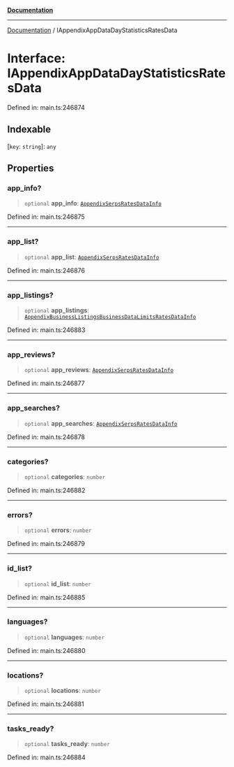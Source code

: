[**Documentation**](../README.md)

***

[Documentation](../README.md) / IAppendixAppDataDayStatisticsRatesData

# Interface: IAppendixAppDataDayStatisticsRatesData

Defined in: main.ts:246874

## Indexable

\[`key`: `string`\]: `any`

## Properties

### app\_info?

> `optional` **app\_info**: [`AppendixSerpsRatesDataInfo`](../classes/AppendixSerpsRatesDataInfo.md)

Defined in: main.ts:246875

***

### app\_list?

> `optional` **app\_list**: [`AppendixSerpsRatesDataInfo`](../classes/AppendixSerpsRatesDataInfo.md)

Defined in: main.ts:246876

***

### app\_listings?

> `optional` **app\_listings**: [`AppendixBusinessListingsBusinessDataLimitsRatesDataInfo`](../classes/AppendixBusinessListingsBusinessDataLimitsRatesDataInfo.md)

Defined in: main.ts:246883

***

### app\_reviews?

> `optional` **app\_reviews**: [`AppendixSerpsRatesDataInfo`](../classes/AppendixSerpsRatesDataInfo.md)

Defined in: main.ts:246877

***

### app\_searches?

> `optional` **app\_searches**: [`AppendixSerpsRatesDataInfo`](../classes/AppendixSerpsRatesDataInfo.md)

Defined in: main.ts:246878

***

### categories?

> `optional` **categories**: `number`

Defined in: main.ts:246882

***

### errors?

> `optional` **errors**: `number`

Defined in: main.ts:246879

***

### id\_list?

> `optional` **id\_list**: `number`

Defined in: main.ts:246885

***

### languages?

> `optional` **languages**: `number`

Defined in: main.ts:246880

***

### locations?

> `optional` **locations**: `number`

Defined in: main.ts:246881

***

### tasks\_ready?

> `optional` **tasks\_ready**: `number`

Defined in: main.ts:246884
